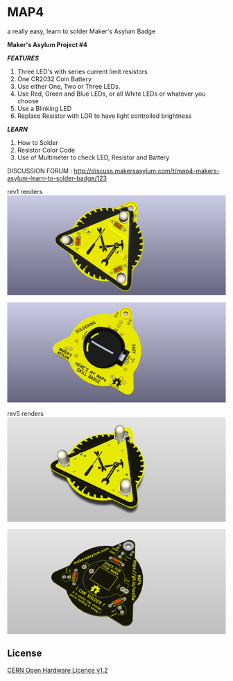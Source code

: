 # MAP4
a really easy, learn to solder Maker's Asylum Badge

**Maker's Asylum Project #4**


***FEATURES***

1. Three LED's with series current limit resistors
2. One CR2032 Coin Battery
3. Use either One, Two or Three LEDs.
4. Use Red, Green and Blue LEDs, or all White LEDs or whatever you choose
5. Use a Blinking LED
6. Replace Resistor with LDR to have light controlled brightness

***LEARN***

1. How to Solder
2. Resistor Color Code
3. Use of Multimeter to check LED, Resistor and Battery

DISCUSSION FORUM : http://discuss.makersasylum.com/t/map4-makers-asylum-learn-to-solder-badge/123

rev1 renders
![MAP4](https://github.com/MakersAsylumIndia/MAP4/blob/master/kicad/images/map4_01.png)

![MAP4](https://github.com/MakersAsylumIndia/MAP4/blob/master/kicad/images/map4_02.png)

rev5 renders
![MAP4 rev2](https://github.com/MakersAsylumIndia/MAP4/blob/master/kicad/images/map4_03.png)

![MAP4 rev2](https://github.com/MakersAsylumIndia/MAP4/blob/master/kicad/images/map4_04.png)


License
-------
[CERN Open Hardware Licence v1.2 ]

[CERN Open Hardware Licence v1.2 ]:http://www.ohwr.org/attachments/2388/cern_ohl_v_1_2.txt
